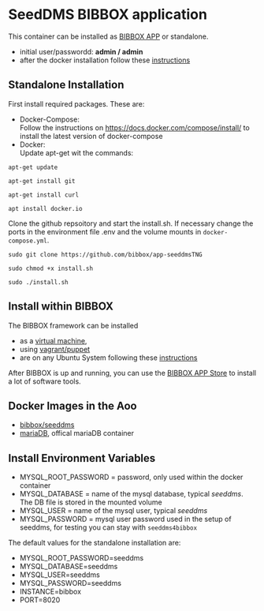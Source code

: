 
# SeedDMS BIBBOX application

This container can be installed as [BIBBOX APP](http://bibbox.readthedocs.io/en/latest/admin-documentation/ "BIBBOX App Store") or standalone. 

* initial user/passwordd: **admin / admin**
* after the docker installation follow these [instructions](https://github.com/bibbox/app-seeddms/blob/master/INSTALL-APP.md)

## Standalone Installation
First install required packages. These are:

* Docker-Compose:   
Follow the instructions on https://docs.docker.com/compose/install/ to install the latest version of docker-compose
* Docker:   
Update apt-get wit the commands:

`apt-get update`

`apt-get install git`

`apt-get install curl`

`apt install docker.io`

Clone the github repsoitory and start the install.sh. If necessary change the ports in the environment file .env and the volume mounts in `docker-compose.yml`.  

`sudo git clone https://github.com/bibbox/app-seeddmsTNG`

`sudo chmod +x install.sh`

`sudo ./install.sh`


## Install within BIBBOX

The BIBBOX framework can be installed 
* as a [virtual machine](http://bibbox.bbmri-eric.eu/resources/machine/), 
* using [vagrant/puppet](http://bibbox.readthedocs.io/en/latest/installation-vagrant/) 
* are on any Ubuntu System following these [instructions](http://bibbox.readthedocs.io/en/latest/installation-source/)  

After BIBBOX is up and running, you can use the [BIBBOX APP Store](http://bibbox.readthedocs.io/en/latest/admin-documentation/ "BIBBOX App Store") to install a lot of software tools. 

## Docker Images in the Aoo
 * [bibbox/seeddms](https://hub.docker.com/r/bibbox/seeddms/) 
 * [mariaDB](https://hub.docker.com/_/mariadb/), offical mariaDB container
 
## Install Environment Variables
  *	MYSQL_ROOT_PASSWORD = password, only used within the docker container
  * MYSQL_DATABASE = name of the mysql database, typical *seeddms*. The DB file is stored in the mounted volume
  * MYSQL_USER = name of the mysql user, typical *seeddms*
  * MYSQL_PASSWORD = mysql user password used in the setup of seeddms, for testing you can stay with `seeddms4bibbox`
  
The default values for the standalone installation are:
  * MYSQL_ROOT_PASSWORD=seeddms
  * MYSQL_DATABASE=seeddms
  * MYSQL_USER=seeddms
  * MYSQL_PASSWORD=seeddms
  * INSTANCE=bibbox
  * PORT=8020
